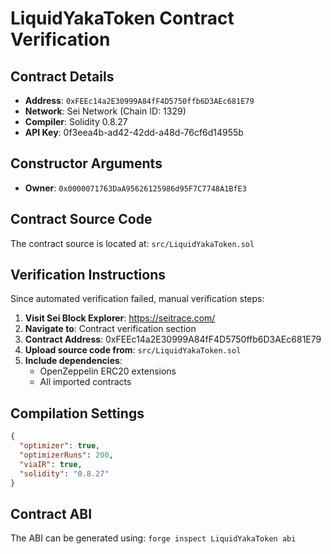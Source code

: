 # LiquidYakaToken Contract Verification

## Contract Details
- **Address**: `0xFEEc14a2E30999A84fF4D5750ffb6D3AEc681E79`
- **Network**: Sei Network (Chain ID: 1329)
- **Compiler**: Solidity 0.8.27
- **API Key**: 0f3eea4b-ad42-42dd-a48d-76cf6d14955b

## Constructor Arguments
- **Owner**: `0x0000071763DaA95626125986d95F7C7748A1BfE3`

## Contract Source Code
The contract source is located at: `src/LiquidYakaToken.sol`

## Verification Instructions

Since automated verification failed, manual verification steps:

1. **Visit Sei Block Explorer**: https://seitrace.com/
2. **Navigate to**: Contract verification section
3. **Contract Address**: 0xFEEc14a2E30999A84fF4D5750ffb6D3AEc681E79
4. **Upload source code from**: `src/LiquidYakaToken.sol`
5. **Include dependencies**:
   - OpenZeppelin ERC20 extensions
   - All imported contracts

## Compilation Settings
```json
{
  "optimizer": true,
  "optimizerRuns": 200,
  "viaIR": true,
  "solidity": "0.8.27"
}
```

## Contract ABI
The ABI can be generated using: `forge inspect LiquidYakaToken abi`